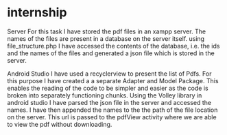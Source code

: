 # internship
Server
For this task I have stored the pdf files in an xampp server. The names of the files are present in a database on the server itself. 
using file_structure.php I have accessed the contents of the database, i.e. the ids and the names of the files and generated a 
json file which is stored in the server.

Android Studio
I have used a recyclerview to present the list of Pdfs. For this purpose I have created a a separate Adapter and Model Package. This
enables the reading of the code to be simpler and easier as the code is broken into separately functioning chunks.
Using the Volley library in android studio I have parsed the json file in the server and accessed the names. I have then appended the
names to the the path of the file location on the server. This url is passed to the pdfView activity where we are able to view the pdf 
without downloading.

